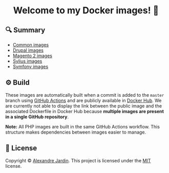 <h1 align="center">Welcome to my Docker images! 👋</h1>

🔍 Summary
----------
* [Common images][1]
* [Drupal images][2]
* [Magento 2 images][3]
* [Sylius images][4]
* [Symfony images][5]

⚙ Build
--------
These images are automatically built when a commit is added to the `master` branch using
[GitHub Actions][6] and are publicly available in [Docker Hub][7]. We are currently not able to display the link
between the public image and the associated Dockerfile in Docker Hub because **multiple images are present in a single
GitHub repository**. 

**Note:** All PHP images are built in the same GitHub Actions workflow. This structure makes dependencies between
images easier to manage.

📝 License
----------
Copyright © [Alexandre Jardin][8]. This project is licensed under the [MIT][9] license.

<!-- Resources -->
[1]: /common
[2]: /drupal/php
[3]: /magento2
[4]: /sylius/php
[5]: /symfony/php
[6]: /.github/workflows
[7]: https://hub.docker.com/u/ajardin
[8]: https://github.com/ajardin
[9]: https://github.com/ajardin/origami-source/blob/master/LICENSE
